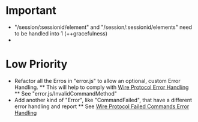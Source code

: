 # Important

* "/session/:sessionid/element" and "/session/:sessionid/elements" need to be handled into 1 (++gracefulness)
*

# Low Priority
* Refactor all the Erros in "error.js" to allow an optional, custom Error Handling.
** This will help to comply with [Wire Protocol Error Handling](http://code.google.com/p/selenium/wiki/JsonWireProtocol#Error_Handling)
** See "error.js/InvalidCommandMethod"
* Add another kind of "Error", like "CommandFailed", that have a different error handling and report
** See [Wire Protocol Failed Commands Error Handling](http://code.google.com/p/selenium/wiki/JsonWireProtocol#Failed_Commands)
